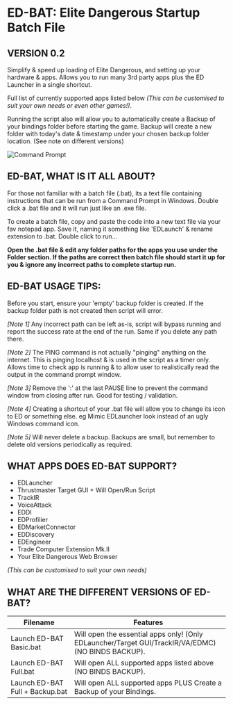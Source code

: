 # ED-BAT: Elite Dangerous Startup Batch File #

## VERSION 0.2 ##

Simplify & speed up loading of Elite Dangerous, and setting up your hardware & apps. Allows you to run many 3rd party apps plus the ED Launcher in a single shortcut.

Full list of currently supported apps listed below _(This can be customised to suit your own needs or even other games!)_.

Running the script also will allow you to automatically create a Backup of your bindings folder before starting the game. Backup will create a new folder with today's date & timestamp under your chosen backup folder location. (See note on different versions)

![Command Prompt](https://github.com/Aussiedroid/AD-ED-EnhancedWarthogScript/blob/master/ED%20Startup%20Batch%20Script%20File/folder.jpg)

## ED-BAT, WHAT IS IT ALL ABOUT? ##

For those not familiar with a batch file (.bat), its a text file containing instructions that can be run from a Command Prompt in Windows. Double click a .bat file and it will run just like an .exe file.

To create a batch file, copy and paste the code into a new text file via your fav notepad app. Save it, naming it something like 'EDLaunch' & rename extension to .bat. Double click to run...

__Open the .bat file & edit any folder paths for the apps you use under the Folder section. If the paths are correct then batch file should start it up for you & ignore any incorrect paths to complete startup run.__


## ED-BAT USAGE TIPS: ##

Before you start, ensure your 'empty' backup folder is created. If the backup folder path is not created then script will error.

_[Note 1]_ Any incorrect path can be left as-is, script will bypass running and report the success rate at the end of the run. Same if you delete any path there.

_[Note 2]_ The PING command is not actually "pinging" anything on the internet. This is pinging localhost & is used in the script as a timer only. Allows time to check app is running & to allow user to realistically read the output in the command prompt window.

_[Note 3]_ Remove the ':' at the last PAUSE line to prevent the command window from closing after run. Good for testing / validation.

_[Note 4]_ Creating a shortcut of your .bat file will allow you to change its icon to ED or something else. eg Mimic EDLauncher look instead of an ugly Windows command icon.

_[Note 5]_ Will never delete a backup. Backups are small, but remember to delete old versions periodically as required.



## WHAT APPS DOES ED-BAT SUPPORT? ##

- EDLauncher
- Thrustmaster Target GUI + Will Open/Run Script
- TrackIR
- VoiceAttack
- EDDI
- EDProfilier
- EDMarketConnector
- EDDiscovery
- EDEngineer
- Trade Computer Extension Mk.II
- Your Elite Dangerous Web Browser

_(This can be customised to suit your own needs)_



## WHAT ARE THE DIFFERENT VERSIONS OF ED-BAT? ##

Filename | Features
------------ | -------------
Launch ED-BAT Basic.bat | Will open the essential apps only! (Only EDLauncher/Target GUI/TrackIR/VA/EDMC) (NO BINDS BACKUP).
Launch ED-BAT Full.bat | Will open ALL supported apps listed above (NO BINDS BACKUP).
Launch ED-BAT Full + Backup.bat | Will open ALL supported apps PLUS Create a Backup of your Bindings.
